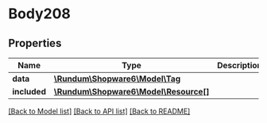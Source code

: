 # Body208

## Properties
Name | Type | Description | Notes
------------ | ------------- | ------------- | -------------
**data** | [**\Rundum\Shopware6\Model\Tag**](Tag.md) |  | [optional] 
**included** | [**\Rundum\Shopware6\Model\Resource[]**](Resource.md) |  | [optional] 

[[Back to Model list]](../../README.md#documentation-for-models) [[Back to API list]](../../README.md#documentation-for-api-endpoints) [[Back to README]](../../README.md)

